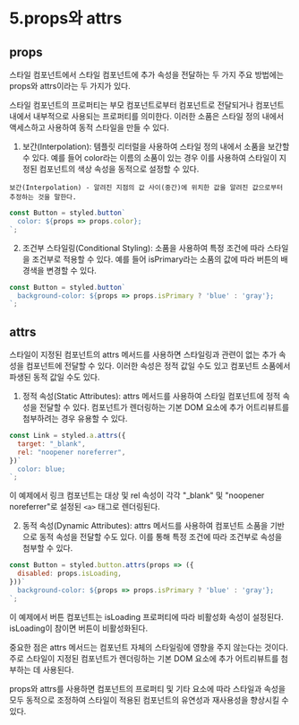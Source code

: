 # 5.props와 attrs

## props

스타일 컴포넌트에서 스타일 컴포넌트에 추가 속성을 전달하는 두 가지 주요 방법에는 props와 attrs이라는 두 가지가 있다.

스타일 컴포넌트의 프로퍼티는 부모 컴포넌트로부터 컴포넌트로 전달되거나 컴포넌트 내에서 내부적으로 사용되는 프로퍼티를 의미한다. 이러한 소품은 스타일 정의 내에서 액세스하고 사용하여 동적 스타일을 만들 수 있다.

1. 보간(Interpolation): 템플릿 리터럴을 사용하여 스타일 정의 내에서 소품을 보간할 수 있다. 예를 들어 color라는 이름의 소품이 있는 경우 이를 사용하여 스타일이 지정된 컴포넌트의 색상 속성을 동적으로 설정할 수 있다.

`보간(Interpolation) - 알려진 지점의 값 사이(중간)에 위치한 값을 알려진 값으로부터 추정하는 것을 말한다.`

```js
const Button = styled.button`
  color: ${props => props.color};
`;
```

2. 조건부 스타일링(Conditional Styling): 소품을 사용하여 특정 조건에 따라 스타일을 조건부로 적용할 수 있다. 예를 들어 isPrimary라는 소품의 값에 따라 버튼의 배경색을 변경할 수 있다.

```js
const Button = styled.button`
  background-color: ${props => props.isPrimary ? 'blue' : 'gray'};
`;
```

## attrs

스타일이 지정된 컴포넌트의 attrs 메서드를 사용하면 스타일링과 관련이 없는 추가 속성을 컴포넌트에 전달할 수 있다.
이러한 속성은 정적 값일 수도 있고 컴포넌트 소품에서 파생된 동적 값일 수도 있다.

1. 정적 속성(Static Attributes): attrs 메서드를 사용하여 스타일 컴포넌트에 정적 속성을 전달할 수 있다. 컴포넌트가 렌더링하는 기본 DOM 요소에 추가 어트리뷰트를 첨부하려는 경우 유용할 수 있다.

```js
const Link = styled.a.attrs({
  target: "_blank",
  rel: "noopener noreferrer",
})`
  color: blue;
`;
```

이 예제에서 링크 컴포넌트는 대상 및 rel 속성이 각각 "_blank" 및 "noopener noreferrer"로 설정된 `<a>` 태그로 렌더링된다.

2. 동적 속성(Dynamic Attributes): attrs 메서드를 사용하여 컴포넌트 소품을 기반으로 동적 속성을 전달할 수도 있다. 이를 통해 특정 조건에 따라 조건부로 속성을 첨부할 수 있다.

```js
const Button = styled.button.attrs(props => ({
  disabled: props.isLoading,
}))`
  background-color: ${props => props.isPrimary ? 'blue' : 'gray'};
`;
```

이 예제에서 버튼 컴포넌트는 isLoading 프로퍼티에 따라 비활성화 속성이 설정된다. isLoading이 참이면 버튼이 비활성화된다.

중요한 점은 attrs 메서드는 컴포넌트 자체의 스타일링에 영향을 주지 않는다는 것이다. 주로 스타일이 지정된 컴포넌트가 렌더링하는 기본 DOM 요소에 추가 어트리뷰트를 첨부하는 데 사용된다.

props와 attrs를 사용하면 컴포넌트의 프로퍼티 및 기타 요소에 따라 스타일과 속성을 모두 동적으로 조정하여 스타일이 적용된 컴포넌트의 유연성과 재사용성을 향상시킬 수 있다.
